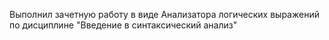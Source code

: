Выполнил зачетную работу в виде Анализатора логических выражений по дисциплине "Введение в синтаксический анализ"